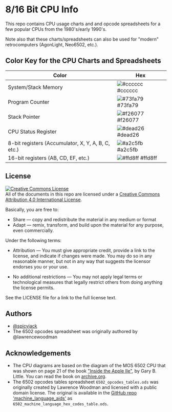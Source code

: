 # 8/16 Bit CPU Info

This repo contains CPU usage charts and and opcode spreadsheets for a few
popular CPUs from the 1980's/early 1990's.

Note also that these charts/spreadsheets can also be used for "modern"
retrocomputers (AgonLight, Neo6502, etc.).


## Color Key for the CPU Charts and Spreadsheets

| Color             | Hex                                                                |
| ----------------- | ------------------------------------------------------------------ |
| System/Stack Memory | ![#cccccc](https://via.placeholder.com/10/cccccc?text=+) #cccccc |
| Program Counter | ![#73fa79](https://via.placeholder.com/10/73fa79?text=+) #73fa79 |
| Stack Pointer | ![#f26077](https://via.placeholder.com/10/f26077?text=+) #f26077 |
| CPU Status Register | ![#dead26](https://via.placeholder.com/10/dead26?text=+) #dead26 |
| 8-bit registers (Accumulator, X, Y, A, B, C, etc.) | ![#a2c5fb](https://via.placeholder.com/10/a2c5fb?text=+) #a2c5fb |
| 16-bit registers (AB, CD, EF, etc.) | ![#ffd8ff](https://via.placeholder.com/10/ffd8ff?text=+) #ffd8ff |


## License

<a rel="license" href="http://creativecommons.org/licenses/by/4.0/"><img alt="Creative Commons License" style="border-width:0" src="https://i.creativecommons.org/l/by/4.0/88x31.png" /></a><br />All of the documents in this repo are licensed under a <a rel="license" href="http://creativecommons.org/licenses/by/4.0/">Creative Commons Attribution 4.0 International License</a>.

Basically, you are free to:

* Share — copy and redistribute the material in any medium or format
* Adapt — remix, transform, and build upon the material for any purpose, even commercially. 

Under the following terms:

* Attribution — You must give appropriate credit, provide a link to the license, and indicate if changes were made. You may do so in any reasonable manner, but not in any way that suggests the licensor endorses you or your use.

* No additional restrictions — You may not apply legal terms or technological measures that legally restrict others from doing anything the license permits.

See the LICENSE file for a link to the full license text.


## Authors

- [@spicyjack](https://www.github.com/spicyjack)
- The 6502 opcodes spreadsheet was originally authored by @lawrencewoodman


## Acknowledgements

 - The CPU diagrams are based on the diagram of the MOS 6502 CPU that was
   shown on page 21 of the book ["Inside the Apple
   IIe"](https://archive.org/details/InsideTheAppleIIe/page/n39/mode/1up), by
   Gary B. Little.  You can read the book on
   [archive.org](https://archive.org/details/InsideTheAppleIIe/page/n39/mode/1up).
 - The 6502 opcodes tables spreadsheet `6502_opcodes_tables.ods` was
   originally created by Lawrence Woodman and licensed with a public domain
   license.  The original is available in the [GitHub repo
   'machine_language_aids'](https://github.com/lawrencewoodman/machine_language_aids)
   as `6502_machine_language_hex_codes_table.ods`.

